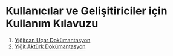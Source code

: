 # Kullanıcılar ve Gelişitiriciler için Kullanım Kılavuzu #

1. [Yiğitcan Uçar Dokümantasyon](https://yigitcan-ucar.gitbook.io/yigitcan-ucar/)
2. [Yiğit Aktürk Dokümantasyon]()
